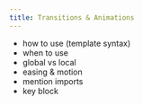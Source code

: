 ```yaml
---
title: Transitions & Animations
---
```


- how to use (template syntax)
- when to use
- global vs local
- easing & motion
- mention imports
- key block
